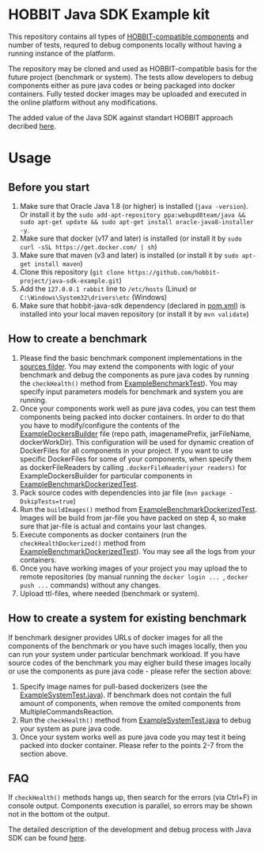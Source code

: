 # HOBBIT Java SDK Example kit

This repository contains all types of [HOBBIT-compatible components](https://github.com/hobbit-project/platform/wiki/Develop-a-benchmark-component-in-Java) and number of tests, requred to debug components locally without having a running instance of the platform.  

The repository may be cloned and used as HOBBIT-compatible basis for the future project (benchmark or system). The tests allow developers to debug components either as pure java codes or being packaged into docker containers. Fully tested docker images may be uploaded and executed in the online platform without any modifications.

The added value of the Java SDK against standart HOBBIT approach decribed [here](https://github.com/hobbit-project/java-sdk-example/blob/master/SDK_vs_Standard_Way.pdf).

# Usage
## Before you start
1) Make sure that Oracle Java 1.8 (or higher) is installed (`java -version`). Or install it by the `sudo add-apt-repository ppa:webupd8team/java && sudo apt-get update && sudo apt-get install oracle-java8-installer -y`.
2) Make sure that docker (v17 and later) is installed (or install it by `sudo curl -sSL https://get.docker.com/ | sh`)
3) Make sure that maven (v3 and later) is installed (or install it by `sudo apt-get install maven`)
4) Clone this repository (`git clone https://github.com/hobbit-project/java-sdk-example.git`)
5) Add the `127.0.0.1 rabbit` line to `/etc/hosts` (Linux) or `C:\Windows\System32\drivers\etc` (Windows)
6) Make sure that hobbit-java-sdk dependency (declared in [pom.xml](https://github.com/hobbit-project/java-sdk-example/blob/master/pom.xml)) is installed into your local maven repository (or install it by `mvn validate`)

## How to create a benchmark
1) Please find the basic benchmark component implementations in the [sources filder](https://github.com/hobbit-project/java-sdk-example/tree/master/src/main/java/org/hobbit/sdk/examples/examplebenchmark/benchmark). You may extend the components with logic of your benchmark and debug the components as pure java codes by running the `checkHealth()` method from [ExampleBenchmarkTest](https://github.com/hobbit-project/java-sdk-example/blob/master/src/test/java/org/hobbit/sdk/examples/ExampleBenchmarkTest.java)). You may specify input parameters models for benchmark and system you are running.
2) Once your components work well as pure java codes, you can test them components being packed into docker containers. In order to do that you have to modify/configure the contents of the [ExampleDockersBuilder](https://github.com/hobbit-project/java-sdk-example/blob/master/src/main/java/org/hobbit/sdk/examples/examplebenchmark/docker/ExampleDockersBuilder.java) file (repo path, imagenamePrefix, jarFileName, dockerWorkDir). This configuration will be used for dynamic creation of DockerFiles for all components in your project. If you want to use specific DockerFiles for some of your components, when specify them as dockerFileReaders by calling `.dockerFileReader(your readers)` for ExampleDockersBuilder for particular components in  [ExampleBenchmarkDockerizedTest](https://github.com/hobbit-project/java-sdk-example/blob/master/src/test/java/org/hobbit/sdk/examples/ExampleBenchmarkDockerizedTest.java).
3) Pack source codes with dependencies into jar file (`mvn package -DskipTests=true`)
4) Run the `buildImages()` method from [ExampleBenchmarkDockerizedTest](https://github.com/hobbit-project/java-sdk-example/blob/master/src/test/java/org/hobbit/sdk/examples/ExampleBenchmarkDockerizedTest.java). Images will be build from jar-file you have packed on step 4, so make sure that jar-file is actual and contains your last changes. 
5) Execute components as docker containers (run the `checkHealthDockerized()` method from [ExampleBenchmarkDockerizedTest](https://github.com/hobbit-project/java-sdk-example/blob/master/src/test/java/org/hobbit/sdk/examples/ExampleBenchmarkDockerizedTest.java)). You may see all the logs from your containers.
6) Once you have working images of your project you may upload the to remote repositories (by manual running the `docker login ... `, `docker push ...` commands) without any changes.
7) Upload ttl-files, where needed (benchmark or system).

## How to create a system for existing benchmark
If benchmark designer provides URLs of docker images for all the components of the benchmark or you have such images locally, then you can run your system under particular benchmark workload. If you have source codes of the benchmark you may eigher build these images locally or use the components as pure java code - please refer the section above: 
1) Specify image names for pull-based dockerizers (see the [ExampleSystemTest.java](https://github.com/hobbit-project/java-sdk-example/blob/master/src/test/java/org/hobbit/sdk/examples/examplebenchmark/ExampleSystemTest.java)). If benchmark does not contain the full amount of components, when remove the omited components from MultipleCommandsReaction.
2) Run the `checkHealth()` method from [ExampleSystemTest.java](https://github.com/hobbit-project/java-sdk-example/blob/master/src/test/java/org/hobbit/sdk/examples/examplebenchmark/ExampleSystemTest.java) to debug your system as pure java code. 
3) Once your system works well as pure java code you may test it being packed into docker container. Please refer to the points 2-7 from the section above. 

## FAQ
If `checkHealth()` methods hangs up, then search for the errors (via Ctrl+F) in console output. Components execution is parallel, so errors may be shown not in the bottom ot the output.

The detailed description of the development and debug process with Java SDK can be found [here](https://github.com/hobbit-project/java-sdk).
